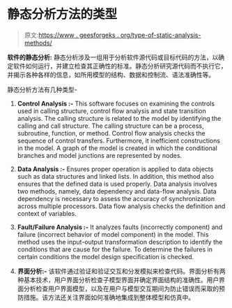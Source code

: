 # 静态分析方法的类型

> 原文:[https://www . geesforgeks . org/type-of-static-analysis-methods/](https://www.geeksforgeeks.org/types-of-static-analysis-methods/)

**软件的静态分析:**
静态分析涉及一组用于分析软件源代码或目标代码的方法，以确定软件如何运行，并建立检查其正确性的标准。静态分析研究源代码而不执行它，并揭示各种各样的信息，如所用模型的结构、数据和控制流、语法准确性等。

静态分析方法有几种类型-

1.  **Control Analysis :-**
    This software focuses on examining the controls used in calling structure, control flow analysis and state transition analysis. The calling structure is related to the model by identifying the calling and call structure. The calling structure can be a process, subroutine, function, or method. Control flow analysis checks the sequence of control transfers. Furthermore, it inefficient constructions in the model. A graph of the model is created in which the conditional branches and model junctions are represented by nodes.

2.  **Data Analysis :-**
    Ensures proper operation is applied to data objects such as data structures and linked lists. In addition, this method also ensures that the defined data is used properly. Data analysis involves two methods, namely, data dependency and data-flow analysis. Data dependency is necessary to assess the accuracy of synchronization across multiple processors. Data flow analysis checks the definition and context of variables.
3.  **Fault/Failure Analysis :-**
    It analyzes faults (incorrectly component) and failure (incorrect behavior of model component) in the model. This method uses the input-output transformation description to identify the conditions that are cause for the failure. To determine the failures in certain conditions the model design specification is checked.
4.  **界面分析:-**
    该软件通过验证和验证交互和分发模拟来检查代码。界面分析有两种基本技术，用户界面分析检查子模型界面并确定界面结构的准确性。用户界面分析检查用户界面模型，以及在用户与模型交互期间为防止错误而采取的预防措施。该方法还关注界面如何准确地集成到整体模型和仿真中。